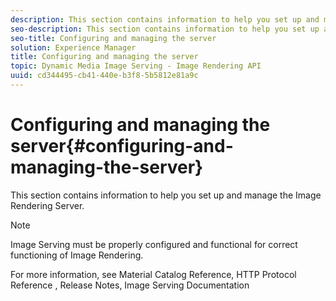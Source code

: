 ```yaml
---
description: This section contains information to help you set up and manage the Image Rendering Server.
seo-description: This section contains information to help you set up and manage the Image Rendering Server.
seo-title: Configuring and managing the server
solution: Experience Manager
title: Configuring and managing the server
topic: Dynamic Media Image Serving - Image Rendering API
uuid: cd344495-cb41-440e-b3f8-5b5812e81a9c
---
```


# Configuring and managing the server{#configuring-and-managing-the-server}

This section contains information to help you set up and manage the Image Rendering Server.

>[!NOTE]
>
>Image Serving must be properly configured and functional for correct functioning of Image Rendering.

For more information, see Material Catalog Reference, HTTP Protocol Reference , Release Notes, Image Serving Documentation 
